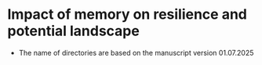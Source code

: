 # Impact of memory on resilience and potential landscape
- The name of directories are based on the manuscript version 01.07.2025
